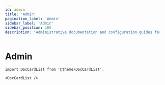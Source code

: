 ```yaml
---
id: admin
title: 'Admin'
pagination_label: 'Admin'
sidebar_label: 'Admin'
sidebar_position: 100
description: 'Administrative documentation and configuration guides for 1Secure management and operations.'
---
```


# Admin

```mdx-code-block
import DocCardList from '@theme/DocCardList';

<DocCardList />
```
